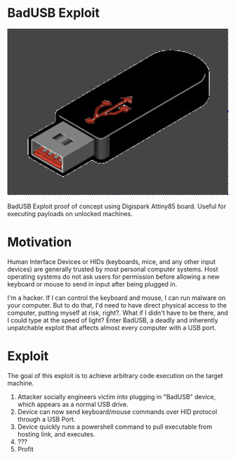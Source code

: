 # BadUSB Exploit

![](./badusb.png)

BadUSB Exploit proof of concept using Digispark Attiny85 board. Useful for executing payloads on unlocked machines.   

# Motivation
Human Interface Devices or HIDs (keyboards, mice, and any other input devices) are generally trusted by most personal computer systems. Host operating systems do not ask users for permission before allowing a new keyboard or mouse to send in input after being plugged in. 

I'm a hacker. If I can control the keyboard and mouse, I can run malware on your computer. But to do that, I'd need to have direct physical access to the computer, putting myself at risk, right?. What if I didn't have to be there, and I could type at the speed of light? Enter BadUSB, a deadly and inherently unpatchable exploit that affects almost every computer with a USB port. 

# Exploit 
The goal of this exploit is to achieve arbitrary code execution on the target machine. 

1. Attacker socially engineers victim into plugging in "BadUSB" device, which appears as a normal USB drive.
2. Device can now send keyboard/mouse commands over HID protocol through a USB Port.
3. Device quickly runs a powershell command to pull executable from hosting link, and executes.
4. ???
5. Profit




